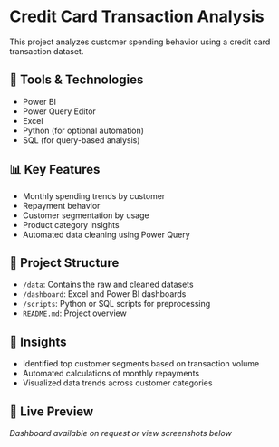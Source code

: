 # Credit Card Transaction Analysis

This project analyzes customer spending behavior using a credit card transaction dataset.

## 🔧 Tools & Technologies
- Power BI
- Power Query Editor
- Excel
- Python (for optional automation)
- SQL (for query-based analysis)

## 📊 Key Features
- Monthly spending trends by customer
- Repayment behavior
- Customer segmentation by usage
- Product category insights
- Automated data cleaning using Power Query

## 📁 Project Structure
- `/data`: Contains the raw and cleaned datasets
- `/dashboard`: Excel and Power BI dashboards
- `/scripts`: Python or SQL scripts for preprocessing
- `README.md`: Project overview

## 📌 Insights
- Identified top customer segments based on transaction volume
- Automated calculations of monthly repayments
- Visualized data trends across customer categories

## 🔗 Live Preview
*Dashboard available on request or view screenshots below*

